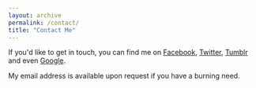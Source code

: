 ```yaml
---
layout: archive
permalink: /contact/
title: "Contact Me"
---
```


If you'd like to get in touch, you can find me on [Facebook][fb], [Twitter][tw], [Tumblr][tum] and even [Google][g].

My email address is available upon request if you have a burning need.

[fb]: http://facebook.com/unsquare
[tum]: http://unsquare.tumblr.com
[tw]: http://twitter.com/unsquare
[g]: https://plus.google.com/+JeffJamesUnsquare